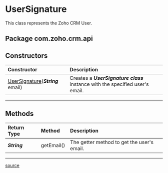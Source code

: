 # UserSignature

This class represents the Zoho CRM User.

## Package com.zoho.crm.api

## Constructors

| Constructor                                                                     | Description                                                            |
| :------------------------------------------------------------------------------ | :--------------------------------------------------------------------- |
| [UserSignature](../src/com/zoho/crm/api/UserSignature.java)(***String*** email) | Creates a ***UserSignature class*** instance with the specified user's email. |
----

## Methods

| Return Type      | Method         | Description                                |
| :--------------- | :------------- | :----------------------------------------- |
| ***String***     | getEmail()     | The getter method to get the user's email. |
----

[source](../src/com/zoho/crm/api/UserSignature.java)
